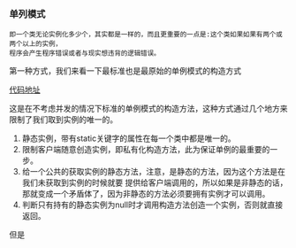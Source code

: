 ### 单列模式
    即一个类无论实例化多少个，其实都是一样的，而且更重要的一点是:这个类如果如果有两个或两个以上的实例，
    程序会产生程序错误或者与现实想违背的逻辑错误。
第一种方式，我们来看一下最标准也是最原始的单例模式的构造方式

[代码地址](https://github.com/Huanglog/design-pattern/blob/master/singleton/src/main/java/com.singleton/Singleton.java)
    
这是在不考虑并发的情况下标准的单例模式的构造方法，这种方式通过几个地方来限制了我们取到实例的唯一的。
1. 静态实例，带有static关键字的属性在每一个类中都是唯一的。
2. 限制客户端随意创造实例，即私有化构造方法，此为保证单例的最重要的一步。
3. 给一个公共的获取实例的静态方法，注意，是静态的方法，因为这个方法是在我们未获取到实例的时候就要
    提供给客户端调用的，所以如果是非静态的话，那就变成一个矛盾体了，因为非静态的方法必须要拥有实例才可以调用。
4. 判断只有持有的静态实例为null时才调用构造方法创造一个实例，否则就直接返回。

但是